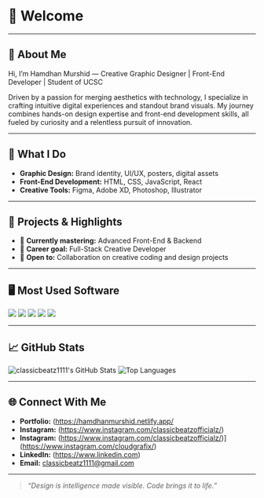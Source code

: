 # 👋 Welcome

---

## 🎨 About Me

Hi, I’m Hamdhan Murshid — Creative Graphic Designer | Front-End Developer | Student of UCSC

Driven by a passion for merging aesthetics with technology, I specialize in crafting intuitive digital experiences and standout brand visuals. My journey combines hands-on design expertise and front-end development skills, all fueled by curiosity and a relentless pursuit of innovation.

---

## 💼 What I Do

- **Graphic Design:** Brand identity, UI/UX, posters, digital assets
- **Front-End Development:** HTML, CSS, JavaScript, React
- **Creative Tools:** Figma, Adobe XD, Photoshop, Illustrator

---

## 🚀 Projects & Highlights

- 🌱 **Currently mastering:** Advanced Front-End & Backend
- 🎯 **Career goal:** Full-Stack Creative Developer
- 🤝 **Open to:** Collaboration on creative coding and design projects

---

## 🖥️ Most Used Software

<p align="left">
  <img src="https://img.shields.io/badge/Adobe%20Photoshop-31A8FF?style=for-the-badge&logo=adobe-photoshop&logoColor=white"/>
  <img src="https://img.shields.io/badge/Adobe%20Illustrator-FF9A00?style=for-the-badge&logo=adobe-illustrator&logoColor=white"/>
  <img src="https://img.shields.io/badge/Figma-F24E1E?style=for-the-badge&logo=figma&logoColor=white"/>
  <img src="https://img.shields.io/badge/Adobe%20XD-FF61F6?style=for-the-badge&logo=adobe-xd&logoColor=white"/>
  <img src="https://img.shields.io/badge/Canva-00C4CC?style=for-the-badge&logo=canva&logoColor=white"/>
</p>

---

## 📈 GitHub Stats

![classicbeatz1111's GitHub Stats](https://github-readme-stats.vercel.app/api?username=classicbeatz1111&show_icons=true&theme=material-palenight)
![Top Languages](https://github-readme-stats.vercel.app/api/top-langs/?username=classicbeatz1111&layout=compact&theme=material-palenight)

---

## 🌐 Connect With Me

- **Portfolio:** (https://hamdhanmurshid.netlify.app/
- **Instagram:** (https://www.instagram.com/classicbeatzofficialz/)
- **Instagram:** (https://www.instagram.com/classicbeatzofficialz/)](https://www.instagram.com/cloudgrafix/)
- **LinkedIn:**  (https://www.linkedin.com)
- **Email:** classicbeatz1111@gmail.com

---

> *“Design is intelligence made visible. Code brings it to life.”*
